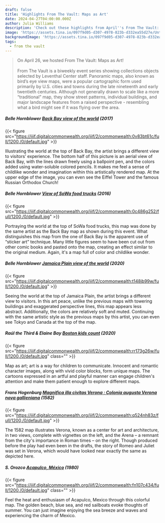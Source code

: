 ```yaml
---
draft: false
title: 'Highlights From The Vault: Maps as Art'
date: 2024-04-27T04:00:00.000Z
author: Julia Williams
description: 'Check out these highlights from April''s From The Vault: Maps as Art'
image: 'https://assets.tina.io/097f9d05-d307-4978-823b-d332ea55d27e/Untitled (64).png'
backgroundImage: 'https://assets.tina.io/097f9d05-d307-4978-823b-d332ea55d27e/Untitled (64).png'
tags:
  - from the vault
---
```


> On April 26, we hosted From The Vault: Maps as Art! \
> \
> From The Vault is a biweekly event series showing collections objects selected by Leventhal Center staff. Panoramic maps, also known as bird’s eye view maps, were a popular cartographic form used primarily by U.S. cities and towns during the late nineteenth and early twentieth centuries. Although not generally drawn to scale like a more “traditional” map, they show street patterns, individual buildings, and major landscape features from a raised perspective - resembling what a bird might see if it was flying over the area.

##### Belle Hornblower [Back Bay view of the world](https://collections.leventhalmap.org/search/commonwealth:0c486g26b) (2017)

{{< figure src="https://iiif.digitalcommonwealth.org/iiif/2/commonwealth:0v83bt61c/full/1200,/0/default.jpg" >}}

Illustrating the world at the top of Back Bay, the artist brings a different view to visitors’ experience. The bottom half of this picture is an aerial view of Back Bay, with the lines drawn freely using a ballpoint pen, and the colors added using water-soluble colored pencils. It makes me feel a sense of childlike wonder and imagination within this artistically rendered map. At the upper edge of the image, you can even see the Eiffel Tower and the famous Russian Orthodox Church!

##### Belle Hornblower [View of SoWa food trucks](https://collections.leventhalmap.org/search/commonwealth:zc77wm025) (2016)

{{< figure src="https://iiif.digitalcommonwealth.org/iiif/2/commonwealth:0c486g252/full/1200,/0/default.jpg" >}}

Portraying the world at the top of SoWa food trucks, this map was done by the same artist as the Back Bay map as shown during this event. What distinguishes this map from the one of Back Bay  is the apparent use of “sticker art” technique. Many little figures seem to have been cut out from other comic books and pasted onto the map, creating an effect similar to the original medium. Again, it's a map full of color and childlike wonder.

##### Belle Hornblower [Jamaica Plain view of the world](https://collections.leventhalmap.org/search/commonwealth:c534jj47j) (2020)

{{< figure src="https://iiif.digitalcommonwealth.org/iiif/2/commonwealth:t148jb99w/full/1200,/0/default.jpg" >}}

Seeing the world at the top of Jamaica Plain, the artist brings a different view to visitors. In this art peace, unlike the previous maps with towering buildings and exaggerated perspective lines, this map appears less abstract. Additionally, the colors are relatively soft and muted. Continuing with the same artistic style as the previous maps by this artist, you can even see Tokyo and Canada at the top of the map.

##### Raúl the Third & Elaine Bay [Boston kids count](https://collections.leventhalmap.org/search/commonwealth:rr173g25m) (2020)

{{< figure src="https://iiif.digitalcommonwealth.org/iiif/2/commonwealth:rr173g26w/full/1200,/0/default.jpg" class="" >}}

Map as art; art is a way for children to communicate. Innocent and romantic character images, along with vivid color blocks, form unique maps. The cartoons expressed in an artful and playful manner can engage children's attention and make them patient enough to explore different maps.

##### Frans Hogenburg [Magnifica illa civitas Verona ; Colonia augusta Verona nova gallieniana](https://collections.leventhalmap.org/search/commonwealth:q524n390w) (1582)

{{< figure src="https://iiif.digitalcommonwealth.org/iiif/2/commonwealth:q524nh83z/full/1200,/0/default.jpg" >}}

The 1582 map illustrates Verona, known as a center for art and architecture, in two views, complete with vignettes on the left, and the Arena – a remnant from the city's importance in Roman times – on the right. Though produced before the play had even been in the drafts, the story of Romeo and Juliet was set in Verona, which would have looked near exactly the same as depicted here. 

##### S. Orozco [Acapulco, México](https://collections.leventhalmap.org/search/commonwealth:fn107c42v) (1980)

{{< figure src="https://iiif.digitalcommonwealth.org/iiif/2/commonwealth:fn107c434/full/1200,/0/default.jpg" class="" >}}

Feel the heat and enthusiasm of Acapulco, Mexico through this colorful map. The golden beach, blue sea, and red sailboats evoke thoughts of summer. You can just imagine enjoying the sea breeze and waves and experiencing the charm of Mexico.
